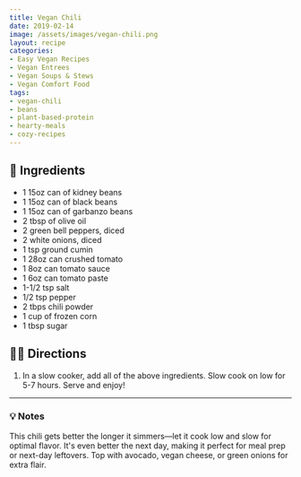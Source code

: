```yaml
---
title: Vegan Chili
date: 2019-02-14
image: /assets/images/vegan-chili.png
layout: recipe
categories:
- Easy Vegan Recipes
- Vegan Entrees
- Vegan Soups & Stews
- Vegan Comfort Food
tags:
- vegan-chili
- beans
- plant-based-protein
- hearty-meals
- cozy-recipes
---
```


## 🧾 Ingredients

- 1 15oz can of kidney beans
- 1 15oz can of black beans
- 1 15oz can of garbanzo beans
- 2 tbsp of olive oil
- 2 green bell peppers, diced
- 2 white onions, diced
- 1 tsp ground cumin
- 1 28oz can crushed tomato
- 1 8oz can tomato sauce
- 1 6oz can tomato paste
- 1-1/2 tsp salt
- 1/2 tsp pepper
- 2 tbps chili powder
- 1 cup of frozen corn
- 1 tbsp sugar

## 👩‍🍳 Directions

1. In a slow cooker, add all of the above ingredients. Slow cook on low for 5-7 hours. Serve and enjoy!


---

### 💡 Notes

This chili gets better the longer it simmers—let it cook low and slow for optimal flavor. It's even better the next day, making it perfect for meal prep or next-day leftovers. Top with avocado, vegan cheese, or green onions for extra flair.


